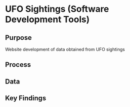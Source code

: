 # UFO Sightings (Software Development Tools)

## Purpose

Website development of data obtained from UFO sightings

## Process

## Data

## Key Findings